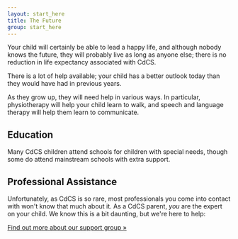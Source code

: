 ```yaml
---
layout: start_here
title: The Future
group: start_here
---
```


Your child will certainly be able to lead a happy life, and although nobody knows the
future, they will probably live as long as anyone else; there is no reduction in life 
expectancy associated with CdCS.

There is a lot of help available; your child has a better outlook today than they would
have had in previous years.

As they grow up, they will need help in various ways. In particular, physiotherapy 
will help your child learn to walk, and speech and language therapy will help them
learn to communicate.

## Education

Many CdCS children attend schools for children with special needs, though some
do attend mainstream schools with extra support.

## Professional Assistance

Unfortunately, as CdCS is so rare, most professionals you come into contact with 
won't know that much about it. As a CdCS parent, <em>you</em> are the expert
on your child. We know this is a bit daunting, but we're here to help:

<a href='support.html' class='btn btn-primary'>Find out more about our support group &raquo;</a>